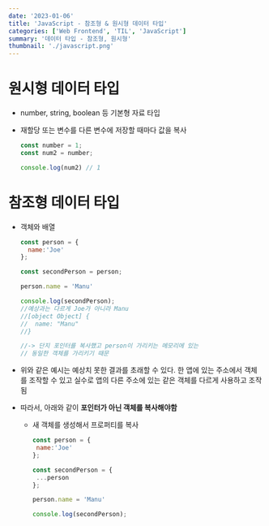 ```yaml
---
date: '2023-01-06'
title: 'JavaScript - 참조형 & 원시형 데이터 타입'
categories: ['Web Frontend', 'TIL', 'JavaScript']
summary: '데이터 타입 - 참조형, 원시형'
thumbnail: './javascript.png'
---
```


# 원시형 데이터 타입

- number, string, boolean 등 기본형 자료 타입
- 재할당 또는 변수를 다른 변수에 저장할 때마다 값을 복사

  ```jsx
  const number = 1; 
  const num2 = number;

  console.log(num2) // 1
  ```

# 참조형 데이터 타입

- 객체와 배열

  ```jsx
  const person = {
    name:'Joe'
  };

  const secondPerson = person;

  person.name = 'Manu'

  console.log(secondPerson); 
  //예상과는 다르게 Joe가 아니라 Manu
  //[object Object] {
  //  name: "Manu"
  //}

  //-> 단지 포인터를 복사했고 person이 가리키는 메모리에 있는
  // 동일한 객체를 가리키기 때문
  ```

- 위와 같은 예시는 예상치 못한 결과를 초래할 수 있다.
한 앱에 있는 주소에서 객체를 조작할 수 있고
실수로 앱의 다른 주소에 있는 같은 객체를 다르게 사용하고 조작됨
- 따라서, 아래와 같이 **포인터가 아닌 객체를 복사해야함**
  - 새 객체를 생성해서 프로퍼티를 복사

    ```jsx
    const person = {
     name:'Joe'
    };
    
    const secondPerson = {
     ...person
    };
    
    person.name = 'Manu'
    
    console.log(secondPerson); 
    ```
